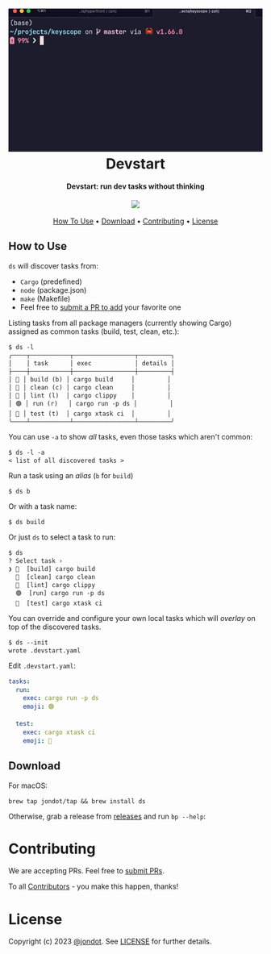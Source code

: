 <h1 align="center">
   <img src="media/screen.gif" width="600"/>
   <br/>
   Devstart
</h1>

<h4 align="center"> Devstart: run dev tasks without thinking</h4>
<p align="center">
<img src="https://github.com/jondot/devstart/actions/workflows/build.yml/badge.svg"/>
</p>
<p align="center">
  <a href="#how-to-use">How To Use</a> •
  <a href="#download">Download</a> •
  <a href="#contributing">Contributing</a> •
  <a href="#license">License</a>
</p>


## How to Use

`ds` will discover tasks from:

* `Cargo` (predefined)
* `node` (package.json)
* `make` (Makefile)
* Feel free to [submit a PR to add](https://github.com/jondot/devstart/pulls) your favorite one

Listing tasks from all package managers (currently showing Cargo) assigned as common tasks (build, test, clean, etc.):

```
$ ds -l
╭────┬───────────┬─────────────────┬─────────╮
│    │ task      │ exec            │ details │
├────┼───────────┼─────────────────┼─────────┤
│ 🦀 │ build (b) │ cargo build     │         │
│ 🦀 │ clean (c) │ cargo clean     │         │
│ 🦀 │ lint (l)  │ cargo clippy    │         │
│ 🟢 │ run (r)   │ cargo run -p ds │         │
│ 🚦 │ test (t)  │ cargo xtask ci  │         │
╰────┴───────────┴─────────────────┴─────────╯
```

You can use `-a` to show _all_ tasks, even those tasks which aren't common:

```
$ ds -l -a
< list of all discovered tasks >
```

Run a task using an _alias_ (`b` for `build`)

```
$ ds b
```

Or with a task name:

```
$ ds build
```

Or just `ds` to select a task to run:

```
$ ds
? Select task ›
❯ 🦀  [build] cargo build
  🦀  [clean] cargo clean
  🦀  [lint] cargo clippy
  🟢  [run] cargo run -p ds
  🚦  [test] cargo xtask ci
```

You can override and configure your own local tasks which will _overlay_ on top of the discovered tasks.


```
$ ds --init
wrote .devstart.yaml
```

Edit `.devstart.yaml`:

```yaml
tasks:
  run: 
    exec: cargo run -p ds
    emoji: 🟢

  test: 
    exec: cargo xtask ci
    emoji: 🚦
```


## Download

For macOS:

```
brew tap jondot/tap && brew install ds
```

Otherwise, grab a release from [releases](https://github.com/jondot/devstart/releases) and run `bp --help`:

# Contributing

We are accepting PRs. Feel free to [submit PRs](https://github.com/jondot/devstart/pulls).

To all [Contributors](https://github.com/jondot/devstart/graphs/contributors) - you make this happen, thanks!

# License

Copyright (c) 2023 [@jondot](http://twitter.com/jondot). See [LICENSE](LICENSE.txt) for further details.
